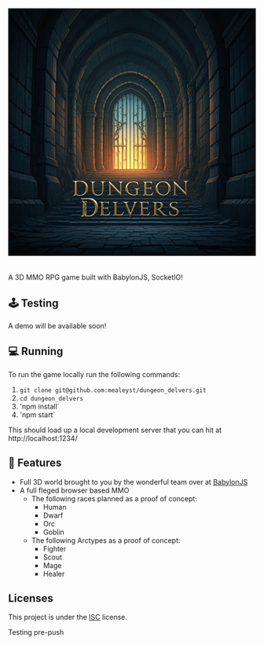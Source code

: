 # <p align="center"><img alt="dungeon" src="title_card.jpeg" /></p>

A 3D MMO RPG game built with BabylonJS, SocketIO!

## 🕹️ Testing

A demo will be available soon!

## 💻 Running

To run the game locally run the following commands:

1. `git clone git@github.com:mealeyst/dungeon_delvers.git`
2. `cd dungeon_delvers`
3. 'npm install`
4. 'npm start`

This should load up a local development server that you can hit at http://localhost:1234/

## 📕 Features

- Full 3D world brought to you by the wonderful team over at [BabylonJS](https://www.babylonjs.com/)
- A full fleged browser based MMO
  - The following races planned as a proof of concept:
    - Human
    - Dwarf
    - Orc
    - Goblin
  - The following Arctypes as a proof of concept:
    - Fighter
    - Scout
    - Mage
    - Healer

## Licenses

This project is under the [ISC](https://github.com/mealeyst/dungeon_delvers/blob/main/LICENSE) license.

Testing pre-push
